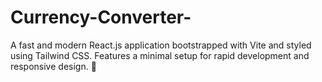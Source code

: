 # Currency-Converter-
A fast and modern React.js application bootstrapped with Vite and styled using Tailwind CSS. Features a minimal setup for rapid development and responsive design. 🚀
